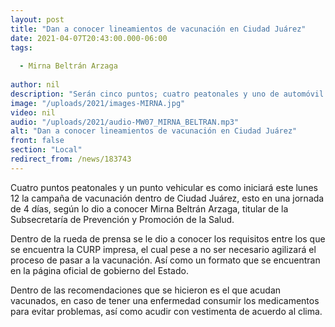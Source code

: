 ```yaml
---
layout: post
title: "Dan a conocer lineamientos de vacunación en Ciudad Juárez"
date: 2021-04-07T20:43:00.000-06:00
tags:
  
  - Mirna Beltrán Arzaga
  
author: nil
description: "Serán cinco puntos; cuatro peatonales y uno de automóvil."
image: "/uploads/2021/images-MIRNA.jpg"
video: nil
audio: "/uploads/2021/audio-MW07_MIRNA_BELTRAN.mp3"
alt: "Dan a conocer lineamientos de vacunación en Ciudad Juárez"
front: false
section: "Local"
redirect_from: /news/183743
---
```


Cuatro puntos peatonales y un punto vehicular es como iniciará este lunes 12 la campaña de vacunación dentro de Ciudad Juárez, esto en una jornada de 4 días, según lo dio a conocer Mirna Beltrán Arzaga, titular de la Subsecretaría de Prevención y Promoción de la Salud.

Dentro de la rueda de prensa se le dio a conocer los requisitos entre los que se encuentra la CURP impresa, el cual pese a no ser necesario agilizará el proceso de pasar a la vacunación. Así como un formato que se encuentran en la página oficial de gobierno del Estado.

Dentro de las recomendaciones que se hicieron es el que acudan vacunados, en caso de tener una enfermedad consumir los medicamentos para evitar problemas, así como acudir con vestimenta de acuerdo al clima.
